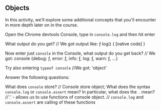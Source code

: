 ## Objects

In this activity, we'll explore some additional concepts that you'll encounter in more depth later on in the course.

Open the Chrome devtools Console, type in `console.log` and then hit enter

What output do you get?
    // We got output like: ƒ log() { [native code] }

Now enter just `console` in the Console, what output do you get back?
    // We got: console {debug: ƒ, error: ƒ, info: ƒ, log: ƒ, warn: ƒ, …}

Try also entering `typeof console`
    //We got: 'object'

Answer the following questions:

What does `console` store? 
    // Console store object;
What does the syntax `console.log` or `console.assert` mean? In particular, what does the `.` mean?
    //'.' - allows us to use functions of console object.
    // `console.log` and `console.assert` are calling of these functions 

